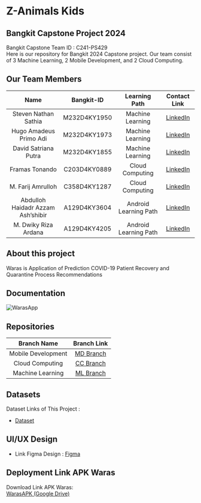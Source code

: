 # Z-Animals Kids

## Bangkit Capstone Project 2024

Bangkit Capstone Team ID : C241-PS429 <br>
Here is our repository for Bangkit 2024 Capstone project. Our team consist of 3 Machine Learning, 2 Mobile Development, and 2 Cloud Computing.

## Our Team Members

|              Name              | Bangkit-ID |   Learning Path    |                                                       Contact Link                                                       |
| :----------------------------: | :--------: | :----------------: | :----------------------------------------------------------------------------------------------------------------------: |
|Steven Nathan Sathia| M232D4KY1950 |  Machine Learning  |[LinkedIn](https://www.linkedin.com/in/aprillia-anggera/)|
|Hugo Amadeus Primo Adi| M232D4KY1973 |  Machine Learning|[LinkedIn](https://www.linkedin.com/in/alfendio/)        |
|David Satriana Putra| M232D4KY1855 | Machine Learning   |[LinkedIn](https://www.linkedin.com/in/natyulius/)       |
|Framas Tonando| C203D4KY0889 | Cloud Computing |       [LinkedIn](https://www.linkedin.com/in/kartika-okta-rachmawati/)|
|M. Farij Amrulloh| C358D4KY1287 |  Cloud Computing   | [LinkedIn](https://www.linkedin.com/in/farijamrulloh/)|
|Abdulloh Haidadr Azzam Ash’shibir| A129D4KY3604 |  Android  Learning Path   |[LinkedIn](https://www.linkedin.com/in/melina-azzahra-212399201/)|
|M. Dwiky Riza Ardana| A129D4KY4205 |  Android  Learning Path   |[LinkedIn](https://www.linkedin.com/in/melina-azzahra-212399201/)|

## About this project

Waras is Application of Prediction COVID-19 Patient Recovery and Quarantine Process Recommendations

## Documentation

![WarasApp](https://github.com/yuliusius1/waras-bangkit-capstone-2022/blob/main/assets/documentation.jpg)

## Repositories

|    Branch Name     |                                      Branch Link                                         |
| :----------------: | :--------------------------------------------------------------------------------------: |
| Mobile Development | [MD Branch](https://github.com/yuliusius1/waras-bangkit-capstone-2022/tree/android-dev1) |
|  Cloud Computing   | [CC Branch](https://github.com/yuliusius1/waras-bangkit-capstone-2022/tree/cc-dev1)      |
|  Machine Learning  | [ML Branch](https://github.com/yuliusius1/waras-bangkit-capstone-2022/tree/ml-dev)       |

## Datasets

Dataset Links of This Project :

- [Dataset](https://drive.google.com/drive/folders/1uAG9Gr5dUHaL29ttmM6vBKr1VtY6-yVm?usp=sharing)

## UI/UX Design

- Link Figma Design : [Figma](https://www.figma.com/design/EcFva8ofCEUVuqZyTgk5wX/Z-Animal-Kids?node-id=0-1)

## Deployment Link APK Waras

Download Link APK Waras:<br>
[WarasAPK (Google Drive)](https://drive.google.com/file/d/1TT83i5cgIjywD-TkX9S5FAONHVOdjDpY/view?usp=sharing)
